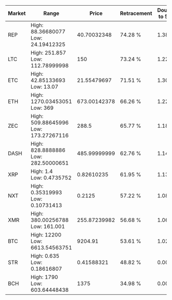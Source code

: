 | Market | Range | Price| Retracement | Doubles to 50% |
| --- | --- | --- | --- | --- |
| REP | High: 88.36680077<br />Low: 24.19412325 | 40.70032348 | 74.28 % | 1.38 |
| LTC | High: 251.857<br />Low: 112.78999998 | 150 | 73.24 % | 1.22 |
| ETC | High: 42.85133693<br />Low: 13.07 | 21.55479697 | 71.51 % | 1.30 |
| ETH | High: 1270.03453051<br />Low: 369 | 673.00142378 | 66.26 % | 1.22 |
| ZEC | High: 509.88645996<br />Low: 173.27267116 | 288.5 | 65.77 % | 1.18 |
| DASH | High: 828.8888886<br />Low: 282.50000651 | 485.99999999 | 62.76 % | 1.14 |
| XRP | High: 1.4<br />Low: 0.4735752 | 0.82610235 | 61.95 % | 1.13 |
| NXT | High: 0.35319993<br />Low: 0.10731413 | 0.2125 | 57.22 % | 1.08 |
| XMR | High: 380.00256788<br />Low: 161.001 | 255.87239982 | 56.68 % | 1.06 |
| BTC | High: 12200<br />Low: 6613.54563751 | 9204.91 | 53.61 % | 1.02 |
| STR | High: 0.635<br />Low: 0.18616807 | 0.41588321 | 48.82 % | 0.00 |
| BCH | High: 1790<br />Low: 603.64448438 | 1375 | 34.98 % | 0.00 |
